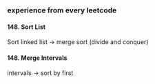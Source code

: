 ### experience from every leetcode

#### 148. Sort List

Sort linked list -> merge sort (divide and conquer)

#### 148. Merge Intervals
intervals -> sort by first